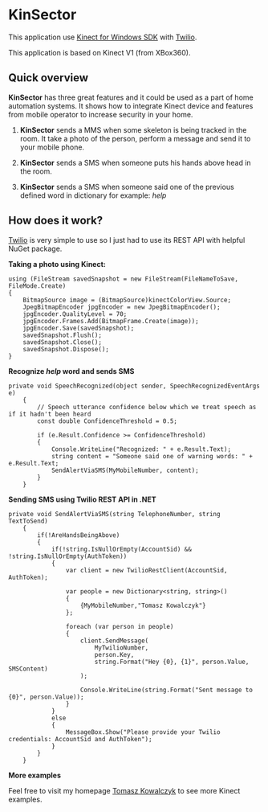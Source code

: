 KinSector
=========

This application use [Kinect for Windows SDK](http://www.microsoft.com/en-us/kinectforwindows/ "Kinect for Windows SDK") with [Twilio](https://www.twilio.com/docs/csharp/install "Twilio"). 

This application is based on Kinect V1 (from XBox360).

## Quick overview ##

**KinSector** has three great features and it could be used as a part of home automation systems. It shows how to integrate Kinect device and features from mobile operator to increase security in your home.

1) **KinSector** sends a MMS when some skeleton is being tracked in the room. It take a photo of the person, perform a message and send it to your mobile phone.

2) **KinSector** sends a SMS when someone puts his hands above head in the room. 

3) **KinSector** sends a SMS when someone said one of the previous defined word in dictionary for example: *help*

## How does it work? ##

[Twilio](https://www.twilio.com/docs/csharp/install "Twilio") is very simple to use so I just had to use its REST API with helpful NuGet package.

**Taking a photo using Kinect:**

	using (FileStream savedSnapshot = new FileStream(FileNameToSave, FileMode.Create)  
	{  
		BitmapSource image = (BitmapSource)kinectColorView.Source;  
		JpegBitmapEncoder jpgEncoder = new JpegBitmapEncoder();  
		jpgEncoder.QualityLevel = 70;  
		jpgEncoder.Frames.Add(BitmapFrame.Create(image));  
		jpgEncoder.Save(savedSnapshot);  
		savedSnapshot.Flush();  
		savedSnapshot.Close();  
		savedSnapshot.Dispose();  
	}


**Recognize *help* word and sends SMS**

	private void SpeechRecognized(object sender, SpeechRecognizedEventArgs e)
        {
            // Speech utterance confidence below which we treat speech as if it hadn't been heard
            const double ConfidenceThreshold = 0.5;

            if (e.Result.Confidence >= ConfidenceThreshold)
            {
                Console.WriteLine("Recognized: " + e.Result.Text);
                string content = "Someone said one of warning words: " + e.Result.Text;
                SendAlertViaSMS(MyMobileNumber, content);
            }
        }

**Sending SMS using Twilio REST API in .NET**

	private void SendAlertViaSMS(string TelephoneNumber, string TextToSend)
        {
            if(!AreHandsBeingAbove)
            {
                if(!string.IsNullOrEmpty(AccountSid) && !string.IsNullOrEmpty(AuthToken))
                {
                    var client = new TwilioRestClient(AccountSid, AuthToken);

                    var people = new Dictionary<string, string>() 
                    { 
                        {MyMobileNumber,"Tomasz Kowalczyk"}
                    };

                    foreach (var person in people)
                    {
                        client.SendMessage(
                            MyTwilioNumber, 
                            person.Key,     
                            string.Format("Hey {0}, {1}", person.Value, SMSContent)
                        );

                        Console.WriteLine(string.Format("Sent message to {0}", person.Value));
                    }   
                }
                else
                {
                    MessageBox.Show("Please provide your Twilio credentials: AccountSid and AuthToken");
                }
            }
        }

**More examples**

Feel free to visit my homepage [Tomasz Kowalczyk](http://tomek.kownet.info/ "Tomasz Kowalczyk") to see more Kinect examples.
